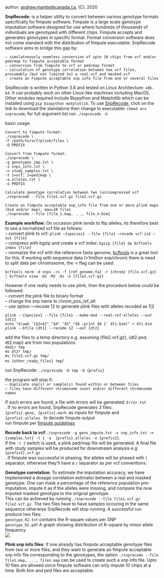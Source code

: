 author: andrew.marete@canada.ca, (C), 2020

<b>SnpRecode:</b> is a helper utility to convert between various genotype formats specifically for fimpute software. Fimpute is a large scale genotype imputation software designed for use where hundreds of thousands of individuals are genotyped with different chips. Fimpute accepts and generates genotypes in specific format. Format conversion software does not come standard with the distribution of fimpute executable. SnpRecode software aims to bridge this gap by:<br/> 

    – simulatneously seemless conversion of upto 10 chips from vcf and/or ped/map to fimpute acceptable format
    – conversion from fimpute to vcf or ped/map format
    – calculation of genotype correlation between two vcf files, presumably (but not limited to) a real.vcf and masked.vcf
    - create an Fimpute acceptable snp info file from one or several files

SnpRecode is written in Python 3.6 and tested on Linux Architecture: ```x86-64```. It can probably work on other Linux-like machines including MacOS. Other modules required include Biopython and Matplotlib which can be installed using ```pip biopython matplotlib```. To use [SnpRecode](https://github.com/AMarete/fimpute-utils/raw/master/snprecode), click on the link to download the standalone then change to executable: ```chmod a+x snprecode```; for full argument list run ```./snprecode -h```

basic usage:  
    
    Convert to fimpute format: 
    ./snprecode \
    -F /path/to/vcf/plink/files \
    -O PREFIX 
    
    Convert from fimpute format:
    ./snprecode \
    -g genotypes_imp.txt \
    -s snps_info.txt \
    -n study_samples.txt \ 
    -t 1=vcf; 2=ped|map \ 
    -a alleles.txt \
    -o PREFIX
    
    Calculate genotype correlation between two (un)compressed vcf
    ./snprecode --file file1.vcf.gz file2.vcf.gz
    
    Create an fimpute acceptable snp_info file from one or more plink maps (bim and/or map), max=10 files
    ./snprecode --file [file_1.map, ..., file_n.bim]

<b>Example workflow:</b> On occasion plink tends to flip alleles, its therefore best to use a normalized vcf file as follows:<br/>
– convert plink to vcf: ```plink —{species} --file {file} —recode vcf-iid —out {file}```<br/>
– compress with bgzip and create a vcf index: ```bgzip {file} && bcftools index {file}```<br/>
– normalize the vcf with the reference fasta genome, [bcftools](https://samtools.github.io/bcftools/) is a great tool for this. If working with sequence data (>1million snp/chrom) there is need to split data per chromosome, the -r flag can be used: <br/>

	bcftools norm -d snps -cs -f {ref_genome.fa} -r {chrom} {file.vcf.gz} | bcftools view -m2 -M2 -Oz -o {file2.vcf.gz} 

However if one really needs to use plink, then the procedure below could be followed:<br/>
– convert the plink file to binary format<br/>
– change the snp name to chrom_pos_ref_alt<br/>
– use option —recode 12 to generate plink files with alleles recoded as 1|2<br/>

	plink --{species} --file {file} --make-bed --real-ref-alleles -—out {dt1}
	echo "$(awk '{$2=$1"_"$4"_"$5"_"$6 ;print $0 }' dt1.bim)" > dt1.bim
	plink --bfile {dt1} --recode 12 -—out {dt2}

add the files to a temp directory e.g. assuming {file2.vcf.gz}, {dt2.ped, dt2.map} are from two populations<br/>
	```mkdir tmp```<br/>
	```mv dt2* tmp/```<br/>
	```mv file2.vcf.gz tmp/```<br/>
	```mv {other_ready_files} tmp```/<br/>

run SnpRecode: 	```./snprecode -D tmp -O {prefix} ```<br/>

the program will stop if:<br/>
    ```– duplicate snp(s) or sample(s) found within or between files```<br/>
    ```– files have different chromosome count and/or different chromosome names```

If such errors are found, a file with errors will be generated: ```Error.txt```<br/>. If no errors are found, SnpRecode generates 3 files: <br/>
	```{prefix}.geno, {prefix}.mark ```as inputs for fimpute and <br/>
	```{prefix}.alleles ``` to decode fimpute output<br/>
run fimpute per [fimpute guidelines](http://animalbiosciences.uoguelp.ca/~msargol/fimpute/FImpute_documentation.pdf)<br/>

<b>Recode back to vcf</b>:```./snprecode -g geno_impute.txt -s snp_info.txt -n {samples.txt} -t 1 -a  {prefix}.alleles -o {prefix2}```. <br/>If the ```-t 2``` switch is used, a plink ped/map file will be generated. A final file with study samples will be produced for downstream analysis e.g ```{prefix2}.vcf.gz```<br/>. If fimpute was successful in phasing, the alleles will be phased with ```|``` separator, otherwise they’ll have a ```/``` separator as per vcf conventions.<br/>

<b>Genotype correlation</b>: To estimate the imputation accuracy, we have implemented a dosage correlation estimator between a real and masked genotype. One can mask a percentage of the reference population pre-imputation, impute it as if the alleles were missing, and compare the now imputed masked genotype to the original genotype.<br/>This can be achieved by running ```./snprecode --file file1.vcf.gz file2.vcf.gz```. The two files have to have samples occuring in the same sequence otherwise SnpRecode will stop running. A successful run produce two files:<br/>
	```genotype_R2.txt``` contains the R-square values per SNP<br/>
	```genotype_R2.pdf``` A graph showing distribution of R-square by minor allele frequency <br/>
	![ ](https://github.com/AMarete/fimpute-utils/blob/master/test_data/genotype_R2.png?raw=true)
	
<b>Plink snp info files</b>: If one already has fimpute acceptable genotype files from two or more files, and they want to generate an fimpute acceptable snp info file corresponding to the genotypes, the option ```./snprecode --file file1.map, ..., filen.map``` can be used to create such a snp info file. Upto 10 files are allowed since fimpute software can only impute 10 chips at a time. Both bim and ped files are acceptable.

